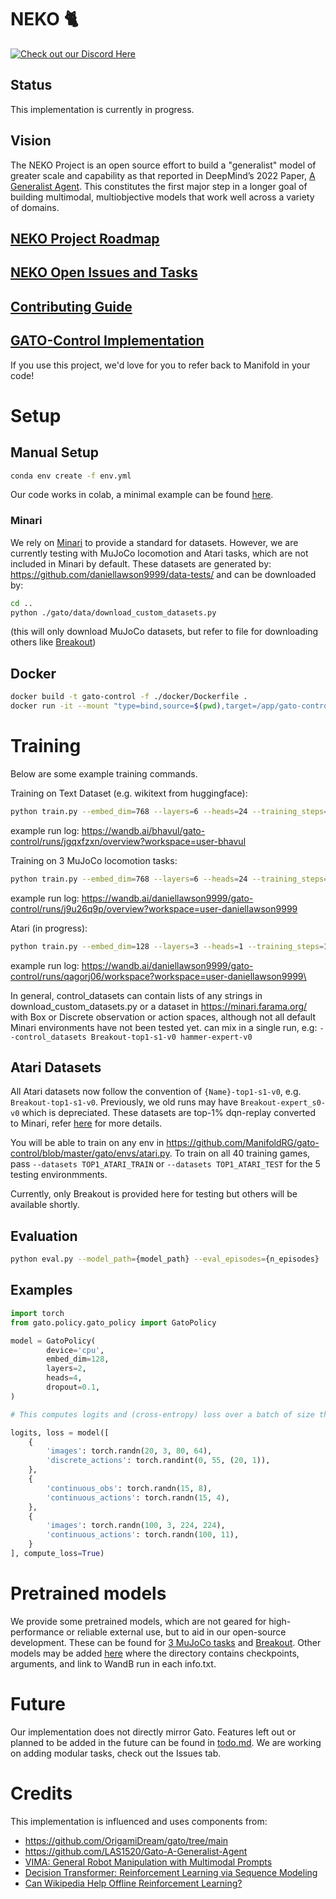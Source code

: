 # NEKO 🐈
[![Check out our Discord Here](https://dcbadge.vercel.app/api/server/a8uDbxzEbM)](https://discord.gg/a8uDbxzEbM)

## Status
This implementation is currently in progress.

## Vision

The NEKO Project is an open source effort to build a "generalist" model of greater scale and capability as that reported in DeepMind’s 2022 Paper, [A Generalist Agent](https://www.deepmind.com/publications/a-generalist-agent). This constitutes the first major step in a longer goal of building multimodal, multiobjective models that work well across a variety of domains.

## [NEKO Project Roadmap](https://docs.google.com/document/d/e/2PACX-1vQELDXCIT9tn7Uq5vxQG4_3HsrkQcuBRqvXm-MkxW06Zkh-LP3G9z7TP7a-2MNWyA/pub)

## [NEKO Open Issues and Tasks](https://github.com/orgs/ManifoldRG/projects/12)

## [Contributing Guide](https://github.com/ManifoldRG/NEKO/blob/master/CONTRIBUTING.md)

## [GATO-Control Implementation](https://github.com/ManifoldRG/gato-control/tree/master/gato)

If you use this project, we'd love for you to refer back to Manifold in your code!

# Setup

## Manual Setup
```bash
conda env create -f env.yml 
```
Our code works in colab, a minimal example can be found [here](https://colab.research.google.com/drive/1MEusPZYV4eFsljb88JEyivqP-ogNi0Ni?usp=sharing).

### Minari
We rely on [Minari](https://minari.farama.org/) to provide a standard for datasets. However, we are currently testing with MuJoCo locomotion and Atari tasks, which are not included in Minari by default. These datasets are generated by: https://github.com/daniellawson9999/data-tests/
and can be downloaded by: 

```bash
cd ..
python ./gato/data/download_custom_datasets.py
```

(this will only download MuJoCo datasets, but refer to file for downloading others like [Breakout](https://drive.google.com/drive/folders/1cFGsa1uLr6VrbpkHuL9NiEohgcch7r0k?usp=sharing))

## Docker

```bash
docker build -t gato-control -f ./docker/Dockerfile .
docker run -it --mount "type=bind,source=$(pwd),target=/app/gato-control" --entrypoint /bin/bash --gpus=all gato-control

```




# Training
Below are some example training commands. 

Training on Text Dataset (e.g. wikitext from huggingface):
```bash
python train.py --embed_dim=768 --layers=6 --heads=24 --training_steps=1000 --log_eval_freq=10 --warmup_steps=20 --batch_size=16 --sequence_length=1024 --eval_episodes=10 --activation_fn=gelu --save_model --save_mode=checkpoint --text_prop=1.0 --eval_text_log_examples --text_datasets=wikitext-2-v1 --text_datasets_paths=wikitext --use_wandb --pretrained_lm=gpt2 --disable_cosine_decay
```
example run log: https://wandb.ai/bhavul/gato-control/runs/jgqxfzxn/overview?workspace=user-bhavul

Training on 3 MuJoCo locomotion tasks:
```bash
python train.py --embed_dim=768 --layers=6 --heads=24 --training_steps=100000 --log_eval_freq=10000 --warmup_steps=10000 --batch_size=32 -k=240 --eval_episodes=10 --activation_fn=gelu --save_model --save_mode=checkpoint --control_datasets d4rl_halfcheetah-expert-v2 d4rl_hopper-expert-v2 d4rl_walker2d-expert-v2 -w
```
example run log: https://wandb.ai/daniellawson9999/gato-control/runs/j9u26q9p/overview?workspace=user-daniellawson9999


Atari (in progress):
```bash
python train.py --embed_dim=128 --layers=3 --heads=1 --training_steps=10000 --log_eval_freq=1 --warmup_steps=100 --batch_size=4 -k=512 --eval_episodes=1 --device=cuda --control_datasets Breakout-top1-s1-v0
```
example run log: https://wandb.ai/daniellawson9999/gato-control/runs/qagorj06/workspace?workspace=user-daniellawson9999\

In general, control_datasets can contain lists of any strings in download_custom_datasets.py or a dataset in https://minari.farama.org/ with Box or Discrete observation or action spaces, although not all default Minari environments have not been tested yet. 
can mix in a single run, e.g:
`--control_datasets Breakout-top1-s1-v0 hammer-expert-v0`

## Atari Datasets
All Atari datasets now follow the convention of `{Name}-top1-s1-v0`, e.g. `Breakout-top1-s1-v0`. Previously, we old runs may have `Breakout-expert_s0-v0` which is depreciated. These datasets are top-1% dqn-replay converted to Minari, refer [here](https://github.com/daniellawson9999/data-tests#port) for more details.

You will be able to train on any env in https://github.com/ManifoldRG/gato-control/blob/master/gato/envs/atari.py. To train on all 40 training games, pass `--datasets TOP1_ATARI_TRAIN` or `--datasets TOP1_ATARI_TEST` for the 5 testing environmments.

Currently, only Breakout is provided here for testing but others will be available shortly. 


## Evaluation
```bash
python eval.py --model_path={model_path} --eval_episodes={n_episodes}
```

## Examples

```python
import torch
from gato.policy.gato_policy import GatoPolicy

model = GatoPolicy(
        device='cpu',
        embed_dim=128,
        layers=2,
        heads=4,
        dropout=0.1,
)

# This computes logits and (cross-entropy) loss over a batch of size three, where each diciontary is an episode in the batch

logits, loss = model([
    {
        'images': torch.randn(20, 3, 80, 64),
        'discrete_actions': torch.randint(0, 55, (20, 1)),
    },
    {
        'continuous_obs': torch.randn(15, 8),
        'continuous_actions': torch.randn(15, 4),
    },
    {
        'images': torch.randn(100, 3, 224, 224),
        'continuous_actions': torch.randn(100, 11),
    }
], compute_loss=True)

```

# Pretrained models

We provide some pretrained models, which are not geared for high-performance or reliable external use, but to aid in our open-source development. These can be found for [3 MuJoCo tasks](https://drive.google.com/drive/folders/1DTGskCFq36nnTvjIs6vsoHw-E8wEiZ8Y?usp=sharing) and [Breakout](https://drive.google.com/drive/folders/1cFGsa1uLr6VrbpkHuL9NiEohgcch7r0k?usp=sharing). Other models may be added [here](https://drive.google.com/drive/folders/1eJWk4hYRlWlwqq-IsBXZ90DvZvirzH0F?usp=sharing) where the directory contains checkpoints, arguments, and link to WandB run in each info.txt.

# Future
Our implementation does not directly mirror Gato. Features left out or planned to be added in the future can be found in [todo.md](https://github.com/ManifoldRG/gato-control/blob/master/misc/todo.md). We are working on adding modular tasks, check out the Issues tab.

# Credits

This implementation is influenced and uses components from:
- https://github.com/OrigamiDream/gato/tree/main
- https://github.com/LAS1520/Gato-A-Generalist-Agent
- [VIMA: General Robot Manipulation with Multimodal Prompts](https://github.com/vimalabs/VIMA)
- [Decision Transformer: Reinforcement Learning via Sequence Modeling](https://github.com/kzl/decision-transformer) 
- [Can Wikipedia Help Offline Reinforcement Learning?](https://github.com/machelreid/can-wikipedia-help-offline-rl)  
